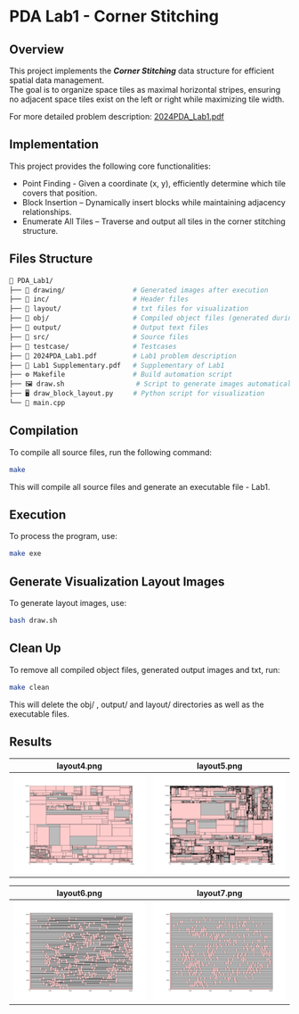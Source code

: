 # PDA Lab1 - Corner Stitching

## Overview
This project implements the ***Corner Stitching*** data structure for efficient spatial data management. <br>
The goal is to organize space tiles as maximal horizontal stripes, ensuring no adjacent space tiles exist on the left or right while maximizing tile width.

For more detailed problem description: [2024PDA_Lab1.pdf](2024PDA_Lab1.pdf)

## Implementation
This project provides the following core functionalities:
- Point Finding - Given a coordinate (x, y), efficiently determine which tile covers that position.
- Block Insertion – Dynamically insert blocks while maintaining adjacency relationships.
- Enumerate All Tiles – Traverse and output all tiles in the corner stitching structure.

## Files Structure
```sh
📂 PDA_Lab1/
├── 📁 drawing/                 # Generated images after execution
├── 📁 inc/                     # Header files
├── 📁 layout/                  # txt files for visualization
├── 📁 obj/                     # Compiled object files (generated during compilation)
├── 📁 output/                  # Output text files
├── 📁 src/                     # Source files
├── 📁 testcase/                # Testcases
├── 📄 2024PDA_Lab1.pdf         # Lab1 problem description
├── 📄 Lab1 Supplementary.pdf   # Supplementary of Lab1
├── ⚙️ Makefile                 # Build automation script
├── 🖼️ draw.sh                  # Script to generate images automatically
├── 🖥️ draw_block_layout.py     # Python script for visualization
└── 📜 main.cpp                 

```

## Compilation
To compile all source files, run the following command:
```sh
make
```
This will compile all source files and generate an executable file - Lab1.

## Execution
To process the program, use:
```sh
make exe
```

## Generate Visualization Layout Images
To generate layout images, use:
```sh
bash draw.sh
```

## Clean Up
To remove all compiled object files, generated output images and txt, run:
```sh
make clean
```
This will delete the obj/ , output/ and layout/ directories as well as the executable files.

## Results
| layout4.png                      | layout5.png                      |
|:--------------------------------:|:--------------------------------:|
| ![Layout 4](drawing/layout4.png) | ![Layout 5](drawing/layout5.png) |

| layout6.png                      | layout7.png                      |
|:--------------------------------:|:--------------------------------:|
| ![Layout 6](drawing/layout6.png) | ![Layout 7](drawing/layout7.png) |
